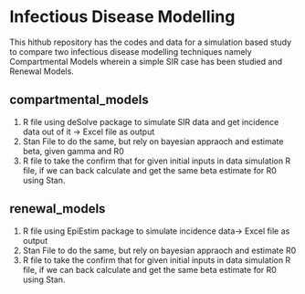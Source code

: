 # Infectious Disease Modelling 
This hithub repository has the codes and data for a simulation based study to compare two infectious disease modelling techniques namely Compartmental Models wherein a simple SIR case has been studied and Renewal Models. 

## compartmental_models
1. R file using deSolve package to simulate SIR data and get incidence data out of it -> Excel file as output
2. Stan File to do the same, but rely on bayesian appraoch and estimate beta, given gamma and R0
3. R file to take the confirm that for given initial inputs in data simulation R file, if we can back calculate and get the same beta estimate for R0 using Stan.
## renewal_models
1. R file using EpiEstim package to simulate incidence data-> Excel file as output
2. Stan File to do the same, but rely on bayesian appraoch and estimate R0
3. R file to take the confirm that for given initial inputs in data simulation R file, if we can back calculate and get the same beta estimate for R0 using Stan.

